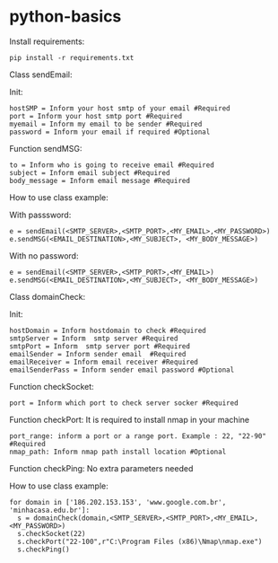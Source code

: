 # python-basics

Install requirements:

    pip install -r requirements.txt
    
Class sendEmail:

Init:

    hostSMP = Inform your host smtp of your email #Required
    port = Inform your host smtp port #Required
    myemail = Inform my email to be sender #Required
    password = Inform your email if required #Optional
    
Function sendMSG:

    to = Inform who is going to receive email #Required
    subject = Inform email subject #Required
    body_message = Inform email message #Required
    
How to use class example:
  
  With passsword:
  
    e = sendEmail(<SMTP_SERVER>,<SMTP_PORT>,<MY_EMAIL>,<MY_PASSWORD>)
    e.sendMSG(<EMAIL_DESTINATION>,<MY_SUBJECT>, <MY_BODY_MESSAGE>) 
  
  With no password:
    
    e = sendEmail(<SMTP_SERVER>,<SMTP_PORT>,<MY_EMAIL>)
    e.sendMSG(<EMAIL_DESTINATION>,<MY_SUBJECT>, <MY_BODY_MESSAGE>)   
    
Class domainCheck:

Init:

    hostDomain = Inform hostdomain to check #Required
    smtpServer = Inform  smtp server #Required
    smtpPort = Inform  smtp server port #Required 
    emailSender = Inform sender email  #Required
    emailReceiver = Inform email receiver #Required 
    emailSenderPass = Inform sender email password #Optional 
    
Function checkSocket:
    
    port = Inform which port to check server socker #Required 
    
Function checkPort:
  It is required to install nmap in your machine 
  
    port_range: inform a port or a range port. Example : 22, "22-90" #Required
    nmap_path: Inform nmap path install location #Optional
    
Function checkPing:
  No extra parameters needed 
  

How to use class example:

    for domain in ['186.202.153.153', 'www.google.com.br', 'minhacasa.edu.br']:
      s = domainCheck(domain,<SMTP_SERVER>,<SMTP_PORT>,<MY_EMAIL>,<MY_PASSWORD>)
      s.checkSocket(22)
      s.checkPort("22-100",r"C:\Program Files (x86)\Nmap\nmap.exe")
      s.checkPing()

  
    

